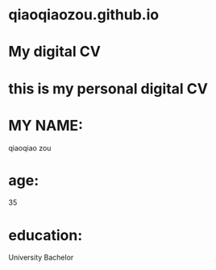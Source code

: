 # qiaoqiaozou.github.io
# My digital CV
# this is my personal digital CV
# MY NAME:
qiaoqiao zou
# age:
35
# education: 
University Bachelor
